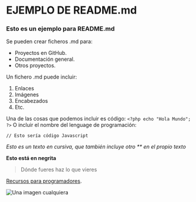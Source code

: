 # EJEMPLO DE README.md
 
### Esto es un ejemplo para README.md
 
Se pueden crear ficheros .md para:
* Proyectos en GitHub.
* Documentación general.
* Otros proyectos.
 
Un fichero .md puede incluir:
1. Enlaces
2. Imágenes
3. Encabezados
4. Etc.
 
Una de las cosas que podemos incluir es código: `<?php echo "Hola Mundo"; ?>`
O incluir el nombre del lenguage de programación:
```[javascript]
// Esto sería código Javascript
```
 
*Esto es un texto en cursiva, que también incluye otro ** en el propio texto*
 
**Esto está en negrita**
 
>Dónde fueres haz lo que vieres
 
[Recursos para programadores](http://www.eldesvandejose.com "Recursos para programadores").
 
![Una imagen cualquiera](http://dummyimage.com/150 "De 150 x 150 píxeles")
